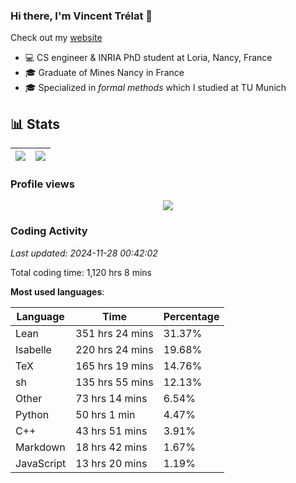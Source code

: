 ### Hi there, I'm Vincent Trélat 👋

Check out my [website](https://vtrelat.github.io)

-   💻 CS engineer & INRIA PhD student at Loria, Nancy, France
-   🎓 Graduate of Mines Nancy in France
-   🎓 Specialized in _formal methods_ which I studied at TU Munich

## 📊 **Stats**

| <img align="center" src="https://readme-stats.clckblog.space/api?username=VTrelat&show_icons=true&include_all_commits=true&theme=tokyonight&hide_border=true" /> | <img align="center" src="https://readme-stats.clckblog.space/api/top-langs/?username=VTrelat&layout=compact&theme=tokyonight&hide_border=true" /> |
| ---------------------------------------------------------------------------------------------------------------------------------------------------------------- | ------------------------------------------------------------------------------------------------------------------------------------------------- |

### Profile views

<p align="center">
 <img src="https://profile-counter.glitch.me/VTrelat/count.svg" />
</p>

<!--automations-->
### Coding Activity
_Last updated: 2024-11-28 00:42:02_

Total coding time: 1,120 hrs 8 mins

**Most used languages**:

| Language | Time | Percentage |
| ------------- | ------------- | ------------- |
| Lean | 351 hrs 24 mins | 31.37% |
| Isabelle | 220 hrs 24 mins | 19.68% |
| TeX | 165 hrs 19 mins | 14.76% |
| sh | 135 hrs 55 mins | 12.13% |
| Other | 73 hrs 14 mins | 6.54% |
| Python | 50 hrs 1 min | 4.47% |
| C++ | 43 hrs 51 mins | 3.91% |
| Markdown | 18 hrs 42 mins | 1.67% |
| JavaScript | 13 hrs 20 mins | 1.19% |

